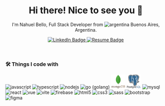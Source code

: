 <h1 align="center">Hi there! Nice to see you 👋</h1>
<p align="center">I'm Nahuel Bello, Full Stack Developer from <img src="https://upload.wikimedia.org/wikipedia/commons/thumb/1/1a/Flag_of_Argentina.svg/1200px-Flag_of_Argentina.svg.png" alt="argentina" width="10" height="10"/> Buenos Aires, Argentina.</h2>

<div id="badges" align="center">
  <a href="https://linkedin.com/in/nahuel-bello" target="blank">
    <img src="https://img.shields.io/badge/LinkedIn-blue?style=for-the-badge&logo=linkedin&logoColor=white" alt="LinkedIn Badge"/>
  </a>
  <a href="https://drive.google.com/file/d/11bORPnmWCckwbZrvizHCwccbXGv29olD/view?usp=sharing" target="blank">
    <img src="https://img.shields.io/badge/Resume-blue?style=for-the-badge&logo=about.me&logoColor=white" alt="Resume Badge"/>
  </a>
</div>

<br>
<br>

### :hammer_and_wrench: Things I code with

<div>
    <img src="https://cdn.worldvectorlogo.com/logos/logo-javascript.svg" alt="javascript" width="45" height="45"/>
    <img src="https://cdn.worldvectorlogo.com/logos/typescript.svg" alt="typescript" width="45" height="45"/>
    <img src="https://cdn.worldvectorlogo.com/logos/nodejs-1.svg" alt="nodejs" width="45" height="45"/>
    <img src="https://cdn.worldvectorlogo.com/logos/golang-1.svg" alt="go (golang)" width="45" height="45"/>
    <img src="https://raw.githubusercontent.com/devicons/devicon/master/icons/mongodb/mongodb-original-wordmark.svg" alt="mongodb" width="45" height="45"/>
    <img src="https://raw.githubusercontent.com/devicons/devicon/master/icons/postgresql/postgresql-original-wordmark.svg" alt="postgresql" width="45" height="45"/>
    <img src="https://cdn.worldvectorlogo.com/logos/mysql-logo.svg" alt="mysql" width="45" height="45"/>
    <img src="https://cdn.worldvectorlogo.com/logos/react-2.svg" alt="react" width="45" height="45"/>
    <img src="https://cdn.worldvectorlogo.com/logos/vue-9.svg" alt="vue" width="45" height="45"/>
    <img src="https://cdn.worldvectorlogo.com/logos/vitejs.svg" alt="vite" width="45" height="45"/>
    <img src="https://www.vectorlogo.zone/logos/firebase/firebase-icon.svg" alt="firebase" width="45" height="45"/>
    <img src="https://cdn.worldvectorlogo.com/logos/html-1.svg" alt="html5" width="45" height="45"/>
    <img src="https://cdn.worldvectorlogo.com/logos/css-3.svg" alt="css3" width="45" height="45"/>
    <img src="https://www.vectorlogo.zone/logos/sass-lang/sass-lang-icon.svg" alt="sass" width="45" height="45"/>
    <img src="https://cdn.worldvectorlogo.com/logos/bootstrap-5-1.svg" alt="bootstrap" width="45" height="45"/>
    <img src="https://www.vectorlogo.zone/logos/figma/figma-icon.svg" alt="figma" width="45" height="45"/>
</div>
